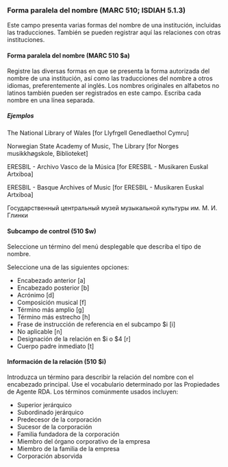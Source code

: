 ### Forma paralela del nombre (MARC 510; ISDIAH 5.1.3)

Este campo presenta varias formas del nombre de una institución, incluidas las traducciones. También se pueden registrar aquí las relaciones con otras instituciones.

  

#### Forma paralela del nombre (MARC 510 $a)

Registre las diversas formas en que se presenta la forma autorizada del nombre de una institución, así como las traducciones del nombre a otros idiomas, preferentemente al inglés. Los nombres originales en alfabetos no latinos también pueden ser registrados en este campo. Escriba cada nombre en una línea separada.

  

##### Ejemplos

The National Library of Wales [for Llyfrgell Genedlaethol Cymru]

Norwegian State Academy of Music, The Library [for Norges musikkhøgskole, Biblioteket]

ERESBIL - Archivo Vasco de la Música [for ERESBIL - Musikaren Euskal Artxiboa]

ERESBIL - Basque Archives of Music [for ERESBIL - Musikaren Euskal Artxiboa]

Государственный центральный музей музыкальной культуры им. М. И. Глинки

  

  

#### Subcampo de control (510 $w)

Seleccione un término del menú desplegable que describa el tipo de nombre.

Seleccione una de las siguientes opciones:

- Encabezado anterior [a]
- Encabezado posterior [b]
- Acrónimo [d]
- Composición musical [f]
- Término más amplio [g]
- Término más estrecho [h]  
- Frase de instrucción de referencia en el subcampo $i [i]
- No aplicable [n]  
- Designación de la relación en $i o $4 [r]  
- Cuerpo padre inmediato [t]

  

#### Información de la relación (510 $i)

Introduzca un término para describir la relación del nombre con el encabezado principal. Use el vocabulario determinado por las Propiedades de Agente RDA. Los términos comúnmente usados incluyen:  

- Superior jerárquico
- Subordinado jerárquico
- Predecesor de la corporación
- Sucesor de la corporación
- Familia fundadora de la corporación
- Miembro del órgano corporativo de la empresa
- Miembro de la familia de la empresa
- Corporación absorvida